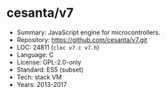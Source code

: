 # cesanta/v7

* Summary:    JavaScript engine for microcontrollers.
* Repository: https://github.com/cesanta/v7.git
* LOC:        24811 (`cloc v7.c v7.h`)
* Language:   C
* License:    GPL-2.0-only
* Standard:   ES5 (subset)
* Tech:       stack VM
* Years:      2013-2017
